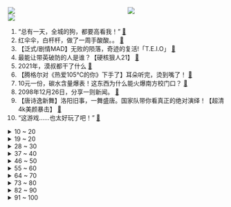 <div >
	<a style="float:left;width:55%;" href = "https://github.com/anuraghazra/github-readme-stats">
	 <img src = "https://github-readme-stats.vercel.app/api?username=iuuuuuaena&theme=buefy&show_icons=true"/>
	</a>
	<a  style="float:right;width:45%" href = "https://github.com/anuraghazra/github-readme-stats">
	 <img  src="https://github-readme-stats.vercel.app/api/top-langs/?username=anuraghazra&layout=compact"/>
	</a>
	</div>

[![](https://img.shields.io/badge/jxd-@jxdgogogo.xyz-yellowgreen.svg)](https://www.jxdgogogo.xyz)<br>
1. “总有一天，全城的狗，都要高看我！” [:link:](//www.bilibili.com/video/BV18D4y1c7BM) <br>
2. 红伞伞，白杆杆，做了一周手酸酸。。 [:link:](//www.bilibili.com/video/BV1MM4y1w79w) <br>
3. 【泛式/剧情MAD】无败的陨落，奇迹的复活!「T.E.I.O」 [:link:](//www.bilibili.com/video/BV1jF411B7sw) <br>
4. 最能让带英破防的人是谁？【硬核狠人21】 [:link:](//www.bilibili.com/video/BV16F411B744) <br>
5. 2021年，漠叔都干了什么 [:link:](//www.bilibili.com/video/BV1zS4y1Q7kq) <br>
6. 【腾格尔对《热爱105℃的你》下手了】耳朵听完，烫到嘴了！ [:link:](//www.bilibili.com/video/BV1f34y167NR) <br>
7. 10元一份，碳水含量爆表！这东西为什么能火爆南方校门口？ [:link:](//www.bilibili.com/video/BV1GZ4y1D7vX) <br>
8. 2098年12月26日，分享一则新闻。 [:link:](//www.bilibili.com/video/BV1VF41167yr) <br>
9. 【唐诗逸新舞】洛阳旧事，一舞盛唐。国家队带你看真正的绝对演绎！【超清4k美颜暴击】 [:link:](//www.bilibili.com/video/BV1zL4y1n7Jv) <br>
10. “这游戏……也太好玩了吧！” [:link:](//www.bilibili.com/video/BV1eF411B7nT) <br>
<details>
<summary>10 ~ 20</summary>

11. 标准粤语，高手过招 [:link:](//www.bilibili.com/video/BV1xa41167gV) <br>
12. 画大饼 [:link:](//www.bilibili.com/video/BV1or4y1U7Zr) <br>
13. 夜店8888一瓶酒！音量炸裂，舞池狂嗨，胖富豪嘴都笑裂了【还债系列ep02-Master】 [:link:](//www.bilibili.com/video/BV1RP4y1H7pd) <br>
14. 因为搞钱，我进了派出所。。。 [:link:](//www.bilibili.com/video/BV1cq4y1m7L5) <br>
15. 不要“做”挑战？（十三期下或十四期） [:link:](//www.bilibili.com/video/BV1hL41157He) <br>
16. 200%最强美食还原“蟹黄堡”！掉san版... [:link:](//www.bilibili.com/video/BV15R4y1s7Vn) <br>
17. 原神里的二次元彩蛋【第二期】 [:link:](//www.bilibili.com/video/BV1G3411v7Mn) <br>
18. 《原神》小剧场——「璃月雅集」第四期 [:link:](//www.bilibili.com/video/BV16P4y1H7dF) <br>
19. 司令体验镇魂曲 [:link:](//www.bilibili.com/video/BV1Gq4y1m71y) <br>
</details>
<details>
<summary>19 ~ 20</summary>

20. 蜘 蛛 感 应 [:link:](//www.bilibili.com/video/BV1A34y1r7CN) <br>
21. 【圣 诞 烧 鸡 舞 】 [:link:](//www.bilibili.com/video/BV1GZ4y1X7om) <br>
22. 《明日方舟》EP - Melting White [:link:](//www.bilibili.com/video/BV1pa41167XE) <br>
23. “大胆点生活，你没有那么多观众” [:link:](//www.bilibili.com/video/BV1Ab4y1v7Yd) <br>
24. 与理发师的心理战 [:link:](//www.bilibili.com/video/BV1YP4y1H7a4) <br>
25. 照顾一只绝症的猫，我们一家都身心俱疲…… [:link:](//www.bilibili.com/video/BV16m4y197UU) <br>
26. 说实话有点小后悔当初发了那条动态 [:link:](//www.bilibili.com/video/BV1di4y197au) <br>
27. 这  都  什  么  妖  魔  鬼  怪！！ [:link:](//www.bilibili.com/video/BV1f44y1j7dk) <br>
28. 【医学博士】住手！不要再伤害你的眼睛 I 隐形眼镜怎么选？ [:link:](//www.bilibili.com/video/BV1Wu411S7mr) <br>
</details>
<details>
<summary>28 ~ 30</summary>

29. 圣 诞 杰 [:link:](//www.bilibili.com/video/BV1Xr4y1U7dh) <br>
30. 【时代少年团专访】B站居然被他们玩明白了！？【bilibili星访问 第127期】 [:link:](//www.bilibili.com/video/BV1ca41167qq) <br>
31. 【全网最细，不细抽我】我算出了爱情公寓有多大？b站第一人 [:link:](//www.bilibili.com/video/BV1hF411B7or) <br>
32. 像泥沙一样的美味，到底是虾还是土呢？中华美食真的是博大精深啊，你想象不到的美食 [:link:](//www.bilibili.com/video/BV13a41167Tx) <br>
33. 【第五人格】【深渊的呼唤V】宣传视频 《大都会-Metropolis》 [:link:](//www.bilibili.com/video/BV1gL4y1n7oF) <br>
34. 当Bbox达人在地下车库用嘴巴模仿小号会发生什么 [:link:](//www.bilibili.com/video/BV1n3411v7vV) <br>
35. 僵尸摔被遗忘的国粹， 被称为是京剧中最难的动作，您的一句叫好是最大的支持！ [:link:](//www.bilibili.com/video/BV1Qb4y1v7mN) <br>
36. 啥家庭能天天吃这个啊…… [:link:](//www.bilibili.com/video/BV1Z34y167su) <br>
37. 妈妈：希望你永远电量十足 [:link:](//www.bilibili.com/video/BV1Kq4y1m7ig) <br>
</details>
<details>
<summary>37 ~ 40</summary>

38. 垂 死 病 中 惊 坐 起      大 喊 姐 姐 我 可 以 [:link:](//www.bilibili.com/video/BV1Zi4y197FG) <br>
39. 冷水浴有危险！请勿模仿！2021年12月24号朝阳冬泳怪鸽冷水浴健身梅开二度！坚持就是胜利！加油！奥利给！哈哈哈哈哈哈我 [:link:](//www.bilibili.com/video/BV1KF411B7Xo) <br>
40. 《水浒传》原著影视全解读！带你看懂奇书与神剧！（P1高俅发迹） [:link:](//www.bilibili.com/video/BV16F411B7Ek) <br>
41. 一个晚上，一支笔，一个奇迹！！ [:link:](//www.bilibili.com/video/BV1DR4y1W72p) <br>
42. 《重返未来：1999》首测预告PV 实机首曝 招募开启！ [:link:](//www.bilibili.com/video/BV1aL4y1H7L6) <br>
43. 只 有 男 寝 才 有 的 默 契 [:link:](//www.bilibili.com/video/BV1L44y177KX) <br>
44. 小伙事业爱情多重打击下想轻生，的哥暖心安慰后报警救人挽回一条生命 [:link:](//www.bilibili.com/video/BV1M34y1r7Wk) <br>
45. 孤独在黄昏里散步，惆怅已经没有力气再去控制你的情绪，我流逝的青春啊~ [:link:](//www.bilibili.com/video/BV1uL4y1n7ep) <br>
46. 全网首吃凶狠圆轴蟹，跟吃了僵尸一样，到现在还感到恶心 [:link:](//www.bilibili.com/video/BV1dr4y1U7xW) <br>
</details>
<details>
<summary>46 ~ 50</summary>

47. 圣诞心愿：希望我永远18岁（开枪 [:link:](//www.bilibili.com/video/BV13Z4y1X7aC) <br>
48. 印度街头蛋糕。非常的卫生也很安全 [:link:](//www.bilibili.com/video/BV1iL41157cd) <br>
49. 以前的老虎vs现在的老虎 [:link:](//www.bilibili.com/video/BV1sL4y1n7e2) <br>
50. 喜欢看UP主受苦的朋友请进！ [:link:](//www.bilibili.com/video/BV13r4y1S7WA) <br>
51. 啊哈哈哈哈，圣诞来咯 [:link:](//www.bilibili.com/video/BV1tP4y1H7T5) <br>
52. 男人为什么要努力 [:link:](//www.bilibili.com/video/BV1wq4y1m7Sp) <br>
53. 【TF家族】冬日特辑——《2021下雪的夜》 [:link:](//www.bilibili.com/video/BV1Gu411S7t8) <br>
54. 【同人动画】儿童迪迦5：深海霸王-阿古茹！！！！！！！ [:link:](//www.bilibili.com/video/BV1AR4y1s7xs) <br>
55. 低音炮狗狗唱歌苏死了wooooo~ [:link:](//www.bilibili.com/video/BV1PZ4y1X7C5) <br>
</details>
<details>
<summary>55 ~ 60</summary>

56. 一开始以为只是圣诞家庭游戏，看到最后... [:link:](//www.bilibili.com/video/BV1BM4y1c7QE) <br>
57. 【英文脱口秀互动】正常关系 [:link:](//www.bilibili.com/video/BV1pP4y1J7Yh) <br>
58. 踢爆卫星？爆肝30天，我们在现实中拍出柯南腿的真正力量！！ [:link:](//www.bilibili.com/video/BV1GS4y1M7Kg) <br>
59. 【半佛】花呗都被消费主义吓到了 [:link:](//www.bilibili.com/video/BV1sS4y1M7f5) <br>
60. 假steam究竟有多离谱？up主以身试毒揭开假steam背后的秘密 [:link:](//www.bilibili.com/video/BV1Pq4y1m78Q) <br>
61. 生活真让猫头大！ [:link:](//www.bilibili.com/video/BV1a3411x7p3) <br>
62. 有效化妆教程（敲实用） [:link:](//www.bilibili.com/video/BV1Pu411S7WU) <br>
63. 我猜出了这玩意儿的配方~然后做了一棵好大的树 [:link:](//www.bilibili.com/video/BV1jF411B7n7) <br>
64. 来自祖国的温暖！骑行博主异国骑行遇中国铁建，被邀回“家”吃饭 [:link:](//www.bilibili.com/video/BV12i4y197yc) <br>
</details>
<details>
<summary>64 ~ 70</summary>

65. 他说的太对了，周杰伦可不能倒啊！ [:link:](//www.bilibili.com/video/BV17q4y1B7YZ) <br>
66. 【再放送】rerorerorerorero [:link:](//www.bilibili.com/video/BV1h44y1J7bm) <br>
67. 让粉丝决定我的一日三餐，他们竟然全叫我喝芦荟汁儿？ [:link:](//www.bilibili.com/video/BV1c34y1r7At) <br>
68. 抽到一斗一定不能错过这个桥「原神」 [:link:](//www.bilibili.com/video/BV1Au411S7z2) <br>
69. B站跨晚⚠️绝密录像 [:link:](//www.bilibili.com/video/BV1Jq4y1m76r) <br>
70. 40万粉！感谢大家！继续走吧，莫回头啦 [:link:](//www.bilibili.com/video/BV1aD4y1c7Jg) <br>
71. 把妹妹当成弟弟养了多年，男主却浑然不知！这番快把我笑死了！哈哈！ [:link:](//www.bilibili.com/video/BV1oR4y1W7wJ) <br>
72. 小伙靠蹬自行车赚了1500万，却只能住3平米小屋，吃垃圾食品！ [:link:](//www.bilibili.com/video/BV1V44y177J3) <br>
73. 【tiktok】光环变装~可可爱爱圣诞版~ tiktok id：socalsanta [:link:](//www.bilibili.com/video/BV14b4y1v7sc) <br>
</details>
<details>
<summary>73 ~ 80</summary>

74. “18岁还没觉醒替身正常吗” [:link:](//www.bilibili.com/video/BV1Vr4y1S78M) <br>
75. 陈奕迅《圣诞结》《Lonely Christmas》双金曲！祝大家圣诞快乐 [:link:](//www.bilibili.com/video/BV1w34y1r76n) <br>
76. 【Rookie】我们的故事，就到这里吧 [:link:](//www.bilibili.com/video/BV1HD4y1c7c1) <br>
77. 其实我很孤独... [:link:](//www.bilibili.com/video/BV1UY411H7zj) <br>
78. 鉴定网络热门艺术视频12 [:link:](//www.bilibili.com/video/BV1z34y167mx) <br>
79. 【罗翔】妖精骗婚？法律倒真的没考虑过这个问题…… [:link:](//www.bilibili.com/video/BV1zL4y1n7Yv) <br>
80. 【野生人类图鉴】奶奶带大，广场一霸 [:link:](//www.bilibili.com/video/BV1RQ4y1a717) <br>
81. 有人要和我挑战蓝线吗？ [:link:](//www.bilibili.com/video/BV1yL411j75j) <br>
82. 今年，谁还在抵制圣诞节？ [:link:](//www.bilibili.com/video/BV15u411S7fb) <br>
</details>
<details>
<summary>82 ~ 90</summary>

83. 神曲翻唱《Take Me Hand》你需要被治愈了！ [:link:](//www.bilibili.com/video/BV1h44y1J7P3) <br>
84. 【Poppy Playtime动画】玩偶回忆录 | 我也不愿成为怪物 [:link:](//www.bilibili.com/video/BV1nm4y197A8) <br>
85. 自制植物大战僵尸...房顶它破了！ [:link:](//www.bilibili.com/video/BV1ST4y1f7pB) <br>
86. 语文课本第一励志文，看过完整版后你还会被它感动吗？ [:link:](//www.bilibili.com/video/BV1sS4y1M7tj) <br>
87. 危险♂派对 [:link:](//www.bilibili.com/video/BV18L411j7Es) <br>
88. 滨州学院军训顺拐被教练拉出来唱歌的那个男孩来了，本人来了，谢谢大家喜欢，《新贵妃醉酒》完整版 [:link:](//www.bilibili.com/video/BV1Ar4y1S7eq) <br>
89. 疑用工单位拖欠工资，工人抡大锤砸墙 [:link:](//www.bilibili.com/video/BV1ca41167n2) <br>
90. ⚡ 给我唱𝙗𝙚𝙡𝙞𝙚𝙫𝙚𝙧是吧 ⚡ [:link:](//www.bilibili.com/video/BV1ui4y1R7y2) <br>
91. 巨牢固！史上最简单的圆头速成！！牢固到甩不掉！ [:link:](//www.bilibili.com/video/BV1DY411W7Ut) <br>
</details>
<details>
<summary>91 ~ 100</summary>

92. 深夜便利店干饭,正好遇到便利店上货也太幸运了!美食探店/无广试吃员 [:link:](//www.bilibili.com/video/BV1qR4y1W7r1) <br>
93. 用容嬷嬷的声音叫老公起床，一醒来就是四大名著！ [:link:](//www.bilibili.com/video/BV1Gr4y1S744) <br>
94. 大饼画的好男友跑不了 [:link:](//www.bilibili.com/video/BV16P4y1H7CU) <br>
95. 我们曾以为一切都来得及 [:link:](//www.bilibili.com/video/BV1pm4y197cq) <br>
96. 我对ASOUL入脑后，明白了嘉然约等于克苏鲁 [:link:](//www.bilibili.com/video/BV11T4y1f78Q) <br>
97. 六首2021年全网都在找的俄罗斯神曲，旋律好上头，我打赌你都听过 [:link:](//www.bilibili.com/video/BV1Ha411k7FX) <br>
98. 2021鬼畜全明星大回顾！ [:link:](//www.bilibili.com/video/BV1xP4y1J7n3) <br>
99. 学会这一招，你的糖葫芦能比别人多卖5块钱！ [:link:](//www.bilibili.com/video/BV1sS4y1M7RG) <br>
100. 北方冬天就这点好 [:link:](//www.bilibili.com/video/BV1V44y1J745) <br>
</details>

